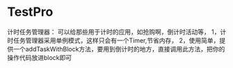 # TestPro
计时任务管理器：
可以给那些用于计时的应用，如抢购啊，倒计时活动等，
1，计时任务管理器采用单例模式，这样只会有一个Timer,节省内存，
2，使用简单，提供一个addTaskWithBlock方法，要用到倒计时的地方，直接调用此方法，把你的操作代码放进block即可
